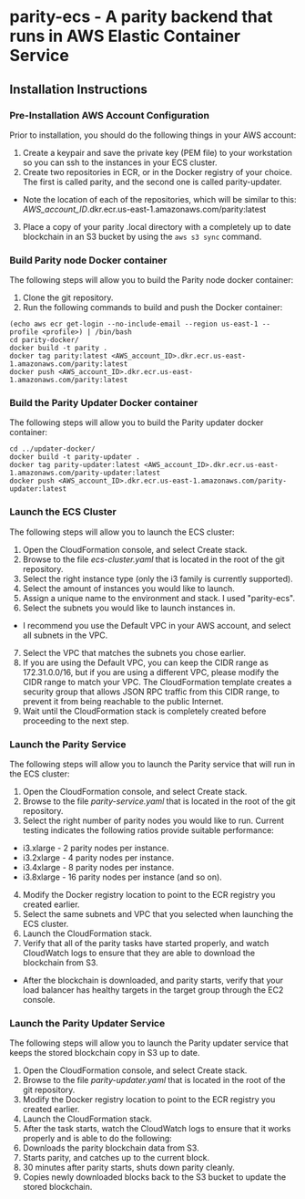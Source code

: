 # parity-ecs - A parity backend that runs in AWS Elastic Container Service

## Installation Instructions

### Pre-Installation AWS Account Configuration
Prior to installation, you should do the following things in your AWS account:
1. Create a keypair and save the private key (PEM file) to your workstation so you can ssh to the instances in your ECS cluster.
2. Create two repositories in ECR, or in the Docker registry of your choice.  The first is called parity, and the second one is called parity-updater.
  * Note the location of each of the repositories, which will be similar to this: *AWS_account_ID*.dkr.ecr.us-east-1.amazonaws.com/parity:latest
3. Place a copy of your parity .local directory with a completely up to date blockchain in an S3 bucket by using the ```aws s3 sync``` command.

### Build Parity node Docker container
The following steps will allow you to build the Parity node docker container:
1. Clone the git repository.
2. Run the following commands to build and push the Docker container:
```
(echo aws ecr get-login --no-include-email --region us-east-1 --profile <profile>) | /bin/bash
cd parity-docker/
docker build -t parity .
docker tag parity:latest <AWS_account_ID>.dkr.ecr.us-east-1.amazonaws.com/parity:latest
docker push <AWS_account_ID>.dkr.ecr.us-east-1.amazonaws.com/parity:latest
```

### Build the Parity Updater Docker container
The following steps will allow you to build the Parity updater docker container:
```
cd ../updater-docker/
docker build -t parity-updater .
docker tag parity-updater:latest <AWS_account_ID>.dkr.ecr.us-east-1.amazonaws.com/parity-updater:latest
docker push <AWS_account_ID>.dkr.ecr.us-east-1.amazonaws.com/parity-updater:latest
```

### Launch the ECS Cluster
The following steps will allow you to launch the ECS cluster:
1. Open the CloudFormation console, and select Create stack.
2. Browse to the file *ecs-cluster.yaml* that is located in the root of the git repository.
3. Select the right instance type (only the i3 family is currently supported).
4. Select the amount of instances you would like to launch.
5. Assign a unique name to the environment and stack. I used "parity-ecs".
6. Select the subnets you would like to launch instances in.
  * I recommend you use the Default VPC in your AWS account, and select all subnets in the VPC.
7. Select the VPC that matches the subnets you chose earlier.
8. If you are using the Default VPC, you can keep the CIDR range as 172.31.0.0/16, but if you are using a different VPC, please modify the CIDR range to match your VPC.  The CloudFormation template creates a security group that allows JSON RPC traffic from this CIDR range, to prevent it from being reachable to the public Internet.
8. Wait until the CloudFormation stack is completely created before proceeding to the next step.

### Launch the Parity Service
The following steps will allow you to launch the Parity service that will run in the ECS cluster:
1. Open the CloudFormation console, and select Create stack.
2. Browse to the file *parity-service.yaml* that is located in the root of the git repository.
3. Select the right number of parity nodes you would like to run.  Current testing indicates the following ratios provide suitable performance:
  * i3.xlarge - 2 parity nodes per instance.
  * i3.2xlarge - 4 parity nodes per instance.
  * i3.4xlarge - 8 parity nodes per instance.
  * i3.8xlarge - 16 parity nodes per instance (and so on).
4. Modify the Docker registry location to point to the ECR registry you created earlier.
5. Select the same subnets and VPC that you selected when launching the ECS cluster.
6. Launch the CloudFormation stack.
7. Verify that all of the parity tasks have started properly, and watch CloudWatch logs to ensure that they are able to download the blockchain from S3.
  * After the blockchain is downloaded, and parity starts, verify that your load balancer has healthy targets in the target group through the EC2 console.

### Launch the Parity Updater Service
The following steps will allow you to launch the Parity updater service that keeps the stored blockchain copy in S3 up to date.
1. Open the CloudFormation console, and select Create stack.
2. Browse to the file *parity-updater.yaml* that is located in the root of the git repository.
3. Modify the Docker registry location to point to the ECR registry you created earlier.
4. Launch the CloudFormation stack.
5. After the task starts, watch the CloudWatch logs to ensure that it works properly and is able to do the following:
  1. Downloads the parity blockchain data from S3.
  2. Starts parity, and catches up to the current block.
  3. 30 minutes after parity starts, shuts down parity cleanly.
  4. Copies newly downloaded blocks back to the S3 bucket to update the stored blockchain.
